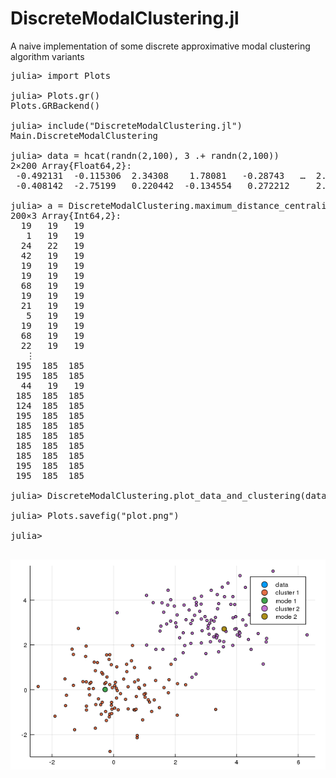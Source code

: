 # DiscreteModalClustering.jl
A naive implementation of some discrete approximative modal clustering algorithm variants

<pre>
julia> import Plots

julia> Plots.gr()
Plots.GRBackend()

julia> include("DiscreteModalClustering.jl")
Main.DiscreteModalClustering

julia> data = hcat(randn(2,100), 3 .+ randn(2,100))
2×200 Array{Float64,2}:
 -0.492131  -0.115306  2.34308    1.78081   -0.28743   …  2.87752  2.97298  3.07812  3.0693   1.7247   1.53658
 -0.408142  -2.75199   0.220442  -0.134554   0.272212     2.63324  3.26081  2.8648   2.73812  2.93432  2.83526

julia> a = DiscreteModalClustering.maximum_distance_centrality_based_clustering(data, 30)
200×3 Array{Int64,2}:
  19   19   19
   1   19   19
  24   22   19
  42   19   19
  19   19   19
  19   19   19
  68   19   19
  19   19   19
  21   19   19
   5   19   19
  19   19   19
  68   19   19
  22   19   19
   ⋮
 195  185  185
 195  185  185
  44   19   19
 185  185  185
 124  185  185
 195  185  185
 185  185  185
 185  185  185
 185  185  185
 185  185  185
 195  185  185
 195  185  185

julia> DiscreteModalClustering.plot_data_and_clustering(data, a[:,3])

julia> Plots.savefig("plot.png")

julia>

</pre>

![A plot](plot.png)
